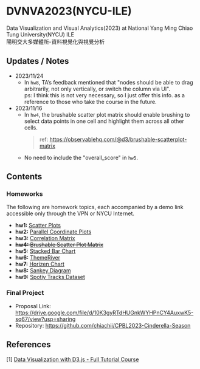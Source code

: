 # DVNVA2023(NYCU-ILE)
Data Visualization and Visual Analytics(2023) at National Yang Ming Chiao Tung University(NYCU) ILE<br>
陽明交大多媒體所-資料視覺化與視覺分析<br>

## Updates / Notes
- 2023/11/24<br>
    - In `hw8`, TA’s feedback mentioned that "nodes should be able to drag arbitrarily, not only vertically, or switch the column via UI". <br>
      ps: I think this is not very necessary, so I just offer this info. as a reference to those who take the course in the future.
- 2023/11/16<br>
    - In `hw4`, the brushable scatter plot matrix should enable brushing to select data points in one cell and highlight them across all other cells.
      > ref: https://observablehq.com/@d3/brushable-scatterplot-matrix
    - No need to include the "overall_score" in `hw5`.

## Contents
### Homeworks
The following are homework topics, each accompanied by a demo link accessible only through the VPN or NYCU Internet.

* **hw1:** [Scatter Plots](http://07a64078c8620018.vis.lab.djosix.com:2023/)
* **hw2:** [Parallel Coordinate Plots](http://f8bc6939fa2af991.vis.lab.djosix.com:2023/)
* **hw3:** [Correlation Matrix](http://7f94c403e213c784.vis.lab.djosix.com:2023/)
* ~~**hw4:** [Brushable Scatter Plot Matrix](http://6c458b7592542677.vis.lab.djosix.com:2023/)~~
* **hw5:** [Stacked Bar Chart](http://449ebab9eee76d62.vis.lab.djosix.com:2023/)
* **hw6:** [ThemeRiver](http://b01653a541cf91c8.vis.lab.djosix.com:2023/)
* **hw7:** [Horizen Chart](http://1acd3031fc7cc05e.vis.lab.djosix.com:2023/)
* **hw8:** [Sankey Diagram](http://f6996ddfcaadfe61.vis.lab.djosix.com:2023/)
* **hw9:** [Spotiy Tracks Dataset](http://e5e583d584636df2.vis.lab.djosix.com:2023/)

### Final Project
- Proposal Link: https://drive.google.com/file/d/10K3gyRTdHUGnkWYHPnCY4AuxwK5-sq67/view?usp=sharing
- Repository: https://github.com/chiachii/CPBL2023-Cinderella-Season
## References
[1] [Data Visualization with D3.js - Full Tutorial Course](https://www.youtube.com/watch?v=_8V5o2UHG0E)

